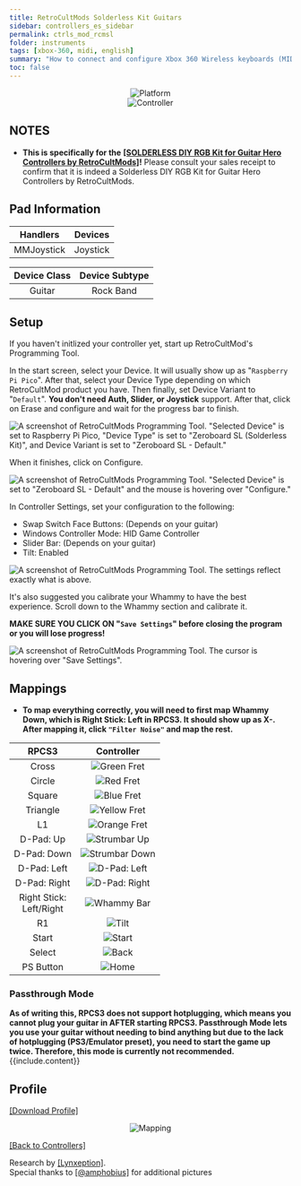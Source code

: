 ```yaml
---
title: RetroCultMods Solderless Kit Guitars
sidebar: controllers_es_sidebar
permalink: ctrls_mod_rcmsl
folder: instruments
tags: [xbox-360, midi, english]
summary: "How to connect and configure Xbox 360 Wireless keyboards (MIDI) on RPCS3."
toc: false
---
```


<div align="center"> <img src="https://carlmylo.github.io/docu-rpcs3/images/instruments/plat/rcm.png" alt="Platform" title="Platform"></div>

<div align="center"> <img src="https://carlmylo.github.io/docu-rpcs3/images/instruments/cont/rcmgtrs.png" alt="Controller" title="Controller"></div>

## NOTES

* **This is specifically for the** [**[SOLDERLESS DIY RGB Kit for Guitar Hero Controllers by RetroCultMods]**](https://www.etsy.com/listing/1505287559/solderless-diy-rgb-kit-for-guitar-hero)**!** Please consult your sales receipt to confirm that it is indeed a Solderless DIY RGB Kit for Guitar Hero Controllers by RetroCultMods.

## Pad Information

| Handlers | Devices |
|:------------------:|:---------------------:|
| MMJoystick | Joystick |

| Device Class | Device Subtype |
|:------------------:|:---------------------:|
| Guitar | Rock Band |

## Setup

If you haven't initlized your controller yet, start up RetroCultMod's Programming Tool.

In the start screen, select your Device. It will usually show up as "`Raspberry Pi Pico`".
After that, select your Device Type depending on which RetroCultMod product you have.
Then finally, set Device Variant to "`Default`". **You don't need Auth, Slider, or Joystick** support.
After that, click on Erase and configure and wait for the progress bar to finish.

![A screenshot of RetroCultMods Programming Tool. "Selected Device" is set to Raspberry Pi Pico, "Device Type" is set to "Zeroboard SL (Solderless Kit)", and Device Variant is set to "Zeroboard SL - Default."](https://carlmylo.github.io/docu-rpcs3/images/instruments/xtra/rcmpt/initsl.png "RetroCultMods Programming Tool")

When it finishes, click on Configure.

![A screenshot of RetroCultMods Programming Tool. "Selected Device" is set to "Zeroboard SL - Default" and the mouse is hovering over "Configure."](https://carlmylo.github.io/docu-rpcs3/images/instruments/xtra/rcmpt/seldevsl.png "RetroCultMods Programming Tool")

In Controller Settings, set your configuration to the following:
* Swap Switch Face Buttons: (Depends on your guitar)
* Windows Controller Mode: HID Game Controller
* Slider Bar: (Depends on your guitar)
* Tilt: Enabled

![A screenshot of RetroCultMods Programming Tool. The settings reflect exactly what is above.](https://carlmylo.github.io/docu-rpcs3/images/instruments/xtra/rcmpt/consetsl.png "RetroCultMods Programming Tool")

It's also suggested you calibrate your Whammy to have the best experience. Scroll down to the Whammy section and calibrate it.

**MAKE SURE YOU CLICK ON "`Save Settings`" before closing the program or you will lose progress!**

![A screenshot of RetroCultMods Programming Tool. The cursor is hovering over "Save Settings".](https://carlmylo.github.io/docu-rpcs3/images/instruments/xtra/rcmpt/savesl.png "RetroCultMods Programming Tool")

## Mappings

* **To map everything correctly, you will need to first map Whammy Down, which is Right Stick: Left in RPCS3. It should show up as X-. After mapping it, click `"Filter Noise"` and map the rest.**

| **RPCS3**          | **Controller** |
|:------------------:|:---------------------:|
| Cross | ![Green Fret](https://carlmylo.github.io/docu-rpcs3/images/btns/gtrs/gf.png "Green Fret") |
| Circle | ![Red Fret](https://carlmylo.github.io/docu-rpcs3/images/btns/gtrs/rf.png "Red Fret") |
| Square | ![Blue Fret](https://carlmylo.github.io/docu-rpcs3/images/btns/gtrs/bf.png "Blue Fret") |
| Triangle | ![Yellow Fret](https://carlmylo.github.io/docu-rpcs3/images/btns/gtrs/yf.png "Yellow Fret") |
| L1 | ![Orange Fret](https://carlmylo.github.io/docu-rpcs3/images/btns/gtrs/of.png "Orange Fret") |
| D-Pad: Up | ![Strumbar Up](https://carlmylo.github.io/docu-rpcs3/images/btns/gtrs/sbu.png "Strumbar Up") |
| D-Pad: Down | ![Strumbar Down](https://carlmylo.github.io/docu-rpcs3/images/btns/gtrs/sbd.png "Strumbar Down") |
| D-Pad: Left | ![D-Pad: Left](https://carlmylo.github.io/docu-rpcs3/images/btns/gtrs/dpl.png "D-Pad: Left") |
| D-Pad: Right | ![D-Pad: Right](https://carlmylo.github.io/docu-rpcs3/images/btns/gtrs/dpr.png "D-Pad: Right") |
| Right Stick: <br/> Left/Right | ![Whammy Bar](https://carlmylo.github.io/docu-rpcs3/images/btns/gtrs/wb.png "Whammy Bar") |
| R1 | ![Tilt](https://carlmylo.github.io/docu-rpcs3/images/btns/gtrs/ts.png "Tilt") |
| Start | ![Start](https://carlmylo.github.io/docu-rpcs3/images/btns/ctrls/360/start.png "Start") |
| Select | ![Back](https://carlmylo.github.io/docu-rpcs3/images/btns/ctrls/360/back.png "Back") |
| PS Button | ![Home](https://carlmylo.github.io/docu-rpcs3/images/btns/gtrs/home.png "Home") |

### Passthrough Mode

<div markdown="span" class="alert alert-info" role="alert"><i class="fa fa-info-circle"></i> <b>As of writing this, RPCS3 does not support hotplugging, which means you cannot plug your guitar in AFTER starting RPCS3. Passthrough Mode lets you use your guitar without needing to bind anything but due to the lack of hotplugging (PS3/Emulator preset), you need to start the game up twice. Therefore, this mode is currently not recommended. </b> {{include.content}}</div>

## Profile

[[Download Profile]](https://github.com/carlmylo/docu-rpcs3/raw/gh-pages/instrument-repo/RetroCultMods%20Solderless%20Kit.7z)

<div align="center"> <img src="https://carlmylo.github.io/docu-rpcs3/images/instruments/maps/rcmslmapping.png" alt="Mapping" title="Mapping"></div>

[[Back to Controllers]](https://rb3pc.milohax.org/english/controllers/)

Research by [[Lynxeption]](https://www.youtube.com/@Lynxeption).  
Special thanks to [[@amphobius]](https://twitter.com/amphobius) for additional pictures